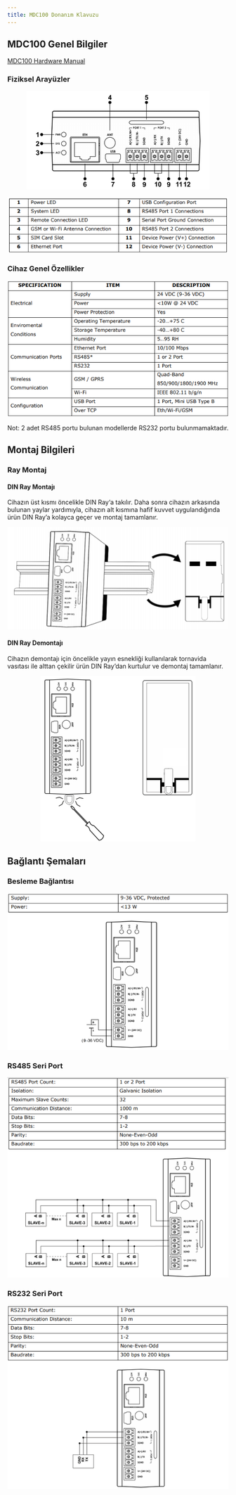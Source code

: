 ```yaml
---
title: MDC100 Donanım Klavuzu
---
```

## MDC100 Genel Bilgiler

[MDC100 Hardware Manual](https://www.mikrodev.com/wp-content/uploads/2025/08/MIKRODEV_HM_MDC100.pdf)

### Fiziksel Arayüzler

<center>

![gateway-MDC100-hardware-011](/img/gateway-MDC100-hardware-011.png)

</center>

<center>

![gateway-MDC100-hardware-022](/img/gateway-MDC100-hardware-022.png)

</center>

### Cihaz Genel Özellikler

<center>

![gateway-MDC100-hardware-033](/img/gateway-MDC100-hardware-033.png)

</center>

Not: 2 adet RS485 portu bulunan modellerde RS232 portu bulunmamaktadır.

## Montaj Bilgileri

### Ray Montaj

#### DIN Ray Montajı

Cihazın üst kısmı öncelikle DIN Ray‘a takılır. Daha sonra cihazın arkasında bulunan yaylar
yardımıyla, cihazın alt kısmına hafif kuvvet uygulandığında ürün DIN Ray’a kolayca geçer
ve montaj tamamlanır.

<center>

![gateway-MDC100-hardware-044](/img/gateway-MDC100-hardware-044.png)

</center>

#### DIN Ray Demontajı
Cihazın demontajı için öncelikle yayın esnekliği kullanılarak tornavida vasıtası ile alttan
çekilir ürün DIN Ray’dan kurtulur ve demontaj tamamlanır.

<center>

![gateway-MDC100-hardware-055](/img/gateway-MDC100-hardware-055.png)

</center>

## Bağlantı Şemaları

### Besleme Bağlantısı

<center>

![gateway-MDC100-hardware-066](/img/gateway-MDC100-hardware-066.png)

</center>

### RS485 Seri Port

<center>

![gateway-MDC100-hardware-01](/img/gateway-MDC100-hardware-01.png)

</center>

### RS232 Seri Port

<center>

![gateway-MDC100-hardware-077](/img/gateway-MDC100-hardware-077.png)

</center>
